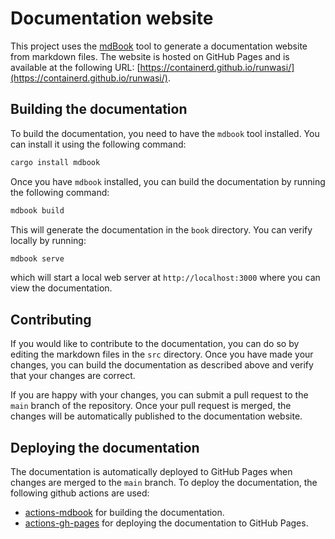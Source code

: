 # Documentation website

This project uses the [mdBook]() tool to generate a documentation website from
markdown files. The website is hosted on GitHub Pages and is available at the
following URL: [https://containerd.github.io/runwasi/](https://containerd.github.io/runwasi/).

## Building the documentation

To build the documentation, you need to have the `mdbook` tool installed. You
can install it using the following command:

```bash
cargo install mdbook
```

Once you have `mdbook` installed, you can build the documentation by running the
following command:

```bash
mdbook build
```

This will generate the documentation in the `book` directory. You can verify 
locally by running:

```bash
mdbook serve
```
which will start a local web server at `http://localhost:3000` where you can
view the documentation.

## Contributing

If you would like to contribute to the documentation, you can do so by editing
the markdown files in the `src` directory. Once you have made your changes, you
can build the documentation as described above and verify that your changes are
correct.

If you are happy with your changes, you can submit a pull request to the `main`
branch of the repository. Once your pull request is merged, the changes will be
automatically published to the documentation website.

## Deploying the documentation

The documentation is automatically deployed to GitHub Pages when changes are
merged to the `main` branch.
To deploy the documentation, the following github actions are used:

- [actions-mdbook](https://github.com/peaceiris/actions-mdbook) for building the
  documentation.
- [actions-gh-pages](https://github.com/peaceiris/actions-gh-pages) for
  deploying the documentation to GitHub Pages.
